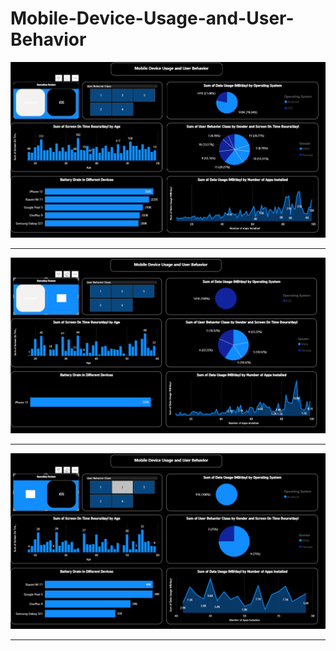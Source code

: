 # Mobile-Device-Usage-and-User-Behavior


<img src="dashboard ss\dashboard1.PNG" alt="Full Dashboard">
<hr>
<img src="dashboard ss\dashboard2.PNG" alt="Data of Ios device">
<hr>
<img src="dashboard ss\dashboard3.PNG" alt="Data of Level 3 Android device usage">
<hr>
